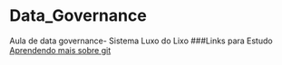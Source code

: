 # Data_Governance
Aula de data governance- Sistema Luxo do Lixo
###Links para Estudo
<a href="">Aprendendo mais sobre git</a>
